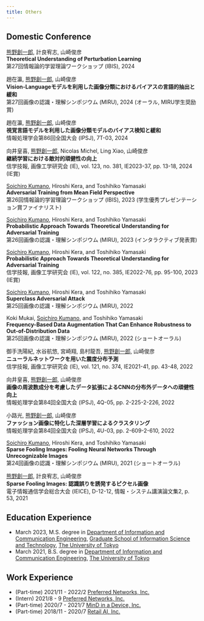 ```yaml
---
title: Others
---
```


## Domestic Conference
<ins>熊野創一郎</ins>, 計良宥志, 山崎俊彦  
**Theoretical Understanding of Perturbation Learning**  
第27回情報論的学習理論ワークショップ (IBIS), 2024
<!-- Nov. 4-7 -->

趙在瀛, <ins>熊野創一郎</ins>, 山崎俊彦  
**Vision-Languageモデルを利用した画像分類におけるバイアスの言語的抽出と緩和**  
第27回画像の認識・理解シンポジウム (MIRU), 2024 (オーラル, MIRU学生奨励賞)
<!-- Aug. 6-9 -->

趙在瀛, <ins>熊野創一郎</ins>, 山崎俊彦  
**視覚言語モデルを利用した画像分類モデルのバイアス検知と緩和**  
情報処理学会第86回全国大会 (IPSJ), 7T-03, 2024
<!-- Mar. 15-17 -->

向井皇喜, <ins>熊野創一郎</ins>, Nicolas Michel, Ling Xiao, 山崎俊彦  
**継続学習における敵対的頑健性の向上**  
信学技報, 画像工学研究会 (IE), vol. 123, no. 381, IE2023-37, pp. 13-18, 2024 (IE賞)
<!-- Feb. 19-20 -->

<ins>Soichiro Kumano</ins>, Hiroshi Kera, and Toshihiko Yamasaki  
**Adversarial Training from Mean Field Perspective**  
第26回情報論的学習理論ワークショップ (IBIS), 2023 (学生優秀プレゼンテーション賞ファイナリスト)
<!-- Oct. 29-Nov. 1 -->

<ins>Soichiro Kumano</ins>, Hiroshi Kera, and Toshihiko Yamasaki  
**Probabilistic Approach Towards Theoretical Understanding for Adversarial Training**  
第26回画像の認識・理解シンポジウム (MIRU), 2023 (インタラクティブ発表賞)
<!-- Jul. 25-28 -->

<ins>Soichiro Kumano</ins>, Hiroshi Kera, and Toshihiko Yamasaki  
**Probabilistic Approach Towards Theoretical Understanding for Adversarial Training**  
信学技報, 画像工学研究会 (IE), vol. 122, no. 385, IE2022-76, pp. 95-100, 2023 (IE賞)
<!-- Feb. 21-22 -->

<ins>Soichiro Kumano</ins>, Hiroshi Kera, and Toshihiko Yamasaki  
**Superclass Adversarial Attack**  
第25回画像の認識・理解シンポジウム (MIRU), 2022
<!-- Jul. 25-28 -->

Koki Mukai, <ins>Soichiro Kumano</ins>, and Toshihiko Yamasaki  
**Frequency-Based Data Augmentation That Can Enhance Robustness to Out-of-Distribution Data**  
第25回画像の認識・理解シンポジウム (MIRU), 2022 (ショートオーラル)
<!-- Jul. 25-28 -->

御手洗陽紀, 水谷航悠, 宮崎翔, 島村龍吾, <ins>熊野創一郎</ins>, 山崎俊彦  
**ニューラルネットワークを用いた震度分布予測**  
信学技報, 画像工学研究会 (IE), vol. 121, no. 374, IE2021-41, pp. 43-48, 2022
<!-- Feb. 21-22 -->

向井皇喜, <ins>熊野創一郎</ins>, 山崎俊彦  
**画像の周波数成分を考慮したデータ拡張によるCNNの分布外データへの頑健性向上**  
情報処理学会第84回全国大会 (IPSJ), 4Q-05, pp. 2-225-2-226, 2022
<!-- Mar. 3-5 -->

小路光, <ins>熊野創一郎</ins>, 山崎俊彦  
**ファッション画像に特化した深層学習によるクラスタリング**  
情報処理学会第84回全国大会 (IPSJ), 4U-03, pp. 2-609-2-610, 2022
<!-- Mar. 3-5 -->

<ins>Soichiro Kumano</ins>, Hiroshi Kera, and Toshihiko Yamasaki  
**Sparse Fooling Images: Fooling Neural Networks Through Unrecognizable Images**  
第24回画像の認識・理解シンポジウム (MIRU), 2021 (ショートオーラル)
<!-- Jul. 27-30 -->

<ins>熊野創一郎</ins>, 計良宥志, 山崎俊彦  
**Sparse Fooling Images: 認識誤りを誘発するピクセル画像**  
電子情報通信学会総合大会 (IEICE), D-12-12, 情報・システム講演論文集2, p. 53, 2021
<!-- Mar. 9-12 -->

<!--
## OSS Contributions
- [Accelerate](https://github.com/huggingface/accelerate)
- [AutoAttack](https://github.com/fra31/auto-attack)
- [PyTorch](https://github.com/pytorch/pytorch)
- [PyTorch Lightning](https://github.com/Lightning-AI/lightning)

## Contributed Article
- [CGと現実の乖離を解釈可能な形で埋める敵対的な方法](https://tech.preferred.jp/ja/blog/adversarial-method-filling-sim-real-gap/) (An Adversarial Method to Bridge the Gap Between CG and Reality Semantically)
-->

## Education Experience
- March 2023, M.S. degree in [Department of Information and Communication Engineering](https://www.i.u-tokyo.ac.jp/edu/course/ice/index_e.shtml), [Graduate School of Information Science and Technology](https://www.i.u-tokyo.ac.jp/index_e.shtml), [The University of Tokyo](https://www.u-tokyo.ac.jp/en/index.html)
- March 2021, B.S. degree in [Department of Information and Communication Engineering](https://www.ee.t.u-tokyo.ac.jp/), [The University of Tokyo](https://www.u-tokyo.ac.jp/en/index.html)
<!-- - March 2017, Graduated from [Kamakura Gakuen High School](https://www.kamagaku.ac.jp/), Kanagawa, Japan -->

## Work Experience
- (Part-time) 2021/11 - 2022/2 [Preferred Networks, Inc.](https://www.preferred.jp/en/)
- (Intern) 2021/8 - 9 [Preferred Networks, Inc.](https://www.preferred.jp/en/)
- (Part-time) 2020/7 - 2021/7 [MinD in a Device, Inc.](https://mindinadevice.com/en/)
- (Part-time) 2018/11 - 2020/7 [Retail AI, Inc.](https://www.retail-ai.jp/en/)

